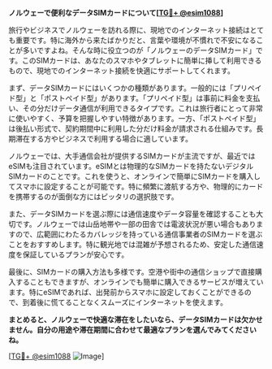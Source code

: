 **ノルウェーで便利なデータSIMカードについて[[TG💪+ @esim1088](https://t.me/s/esim1088)]**

旅行やビジネスでノルウェーを訪れる際に、現地でのインターネット接続はとても重要です。特に海外から来たばかりだと、言葉や環境が不慣れで不安になることが多いですよね。そんな時に役立つのが「ノルウェーのデータSIMカード」です。このSIMカードは、あなたのスマホやタブレットに簡単に挿して利用できるもので、現地でのインターネット接続を快適にサポートしてくれます。

まず、データSIMカードにはいくつかの種類があります。一般的には「プリペイド型」と「ポストペイド型」があります。「プリペイド型」は事前に料金を支払い、その分だけデータ通信が利用できるタイプです。これは旅行者にとって非常に使いやすく、予算を把握しやすい特徴があります。一方、「ポストペイド型」は後払い形式で、契約期間中に利用した分だけ料金が請求される仕組みです。長期滞在する方やビジネスで利用する場合に適しています。

ノルウェーでは、大手通信会社が提供するSIMカードが主流ですが、最近ではeSIMも注目されています。eSIMとは物理的なSIMカードを持たないデジタルSIMカードのことです。これを使うと、オンラインで簡単にSIMカードを購入してスマホに設定することが可能です。特に頻繁に渡航する方や、物理的にカードを携帯するのが面倒な方にはピッタリの選択肢です。

また、データSIMカードを選ぶ際には通信速度やデータ容量を確認することも大切です。ノルウェーでは山岳地帯や一部の田舎では電波状況が悪い場合もありますので、広範囲にわたるカバレッジを持っている通信事業者のSIMカードを選ぶことをおすすめします。特に観光地では混雑が予想されるため、安定した通信速度を保証しているプランが安心です。

最後に、SIMカードの購入方法も多様です。空港や街中の通信ショップで直接購入することもできますが、オンラインでも簡単に購入できるサービスが増えています。特にeSIMであれば、出発前からスマホに設定しておくことができるので、到着後に慌てることなくスムーズにインターネットを使えます。

**まとめると、ノルウェーで快適な滞在をしたいなら、データSIMカードは欠かせません。自分の用途や滞在期間に合わせて最適なプランを選んでみてくださいね。**

[[TG💪+ @esim1088](https://t.me/s/esim1088) ![Image](https://i.postimg.cc/Y0z9fWf4/image.png)]